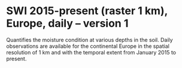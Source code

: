 #  SWI 2015-present (raster 1 km), Europe, daily – version 1

Quantifies the moisture condition at various depths in the soil. Daily observations are available for the continental Europe in the spatial resolution of 1 km and with the temporal extent from January 2015 to present.
